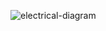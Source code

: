 ![electrical-diagram](https://github.com/michael-collins/electrical-diagram/assets/1085304/3c012ca5-e5f4-4db6-90e2-47c6816a96ae)

